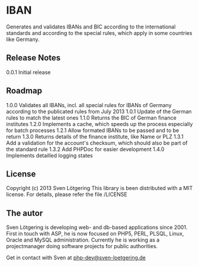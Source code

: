 IBAN
====
Generates and validates IBANs and BIC according to the international standards
and according to the special rules, which apply in some countries like Germany.

Release Notes
------------------------
0.0.1  Initial release

Roadmap
------------------------
1.0.0  Validates all IBANs, incl. all special rules for IBANs of Germany
       according to the publicated rules from July 2013
1.0.1  Update of the German rules to match the latest ones
1.1.0  Returns the BIC of German finance institutes
1.2.0  Implements a cache, which speeds up the process especially for batch
       processes
1.2.1  Allow formated IBANs to be passed and to be return
1.3.0  Returns details of the finance institute, like Name or PLZ
1.3.1  Add a validation for the account's checksum, which should also be part
       of the standard rule
1.3.2  Add PHPDoc for easier development
1.4.0  Implements detailled logging states

License
------------------------
Copyright (c) 2013 Sven Lötgering
This library is been distributed with a MIT license.
For details, please refer the file /LICENSE

The autor
------------------------
Sven Lötgering is developing web- and db-based applications since 2001. First
in touch with ASP, he is now focused on PHP5, PERL, PLSQL, Linux, Oracle and
MySQL administration. Currently he is working as a projectmanager doing software
projects for public authorities.

Get in contact with Sven at php-dev@sven-loetgering.de